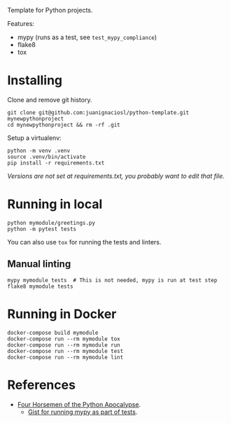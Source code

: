 Template for Python projects.

Features:

- mypy (runs as a test, see `test_mypy_compliance`)
- flake8
- tox

# Installing

Clone and remove git history.

    git clone git@github.com:juanignaciosl/python-template.git mynewpythonproject
    cd mynewpythonproject && rm -rf .git

Setup a virtualenv:

    python -m venv .venv
    source .venv/bin/activate
    pip install -r requirements.txt

_Versions are not set at requirements.txt, you probably want to edit that file._

# Running in local

    python mymodule/greetings.py
    python -m pytest tests

You can also use `tox` for running the tests and linters.

## Manual linting

    mypy mymodule tests  # This is not needed, mypy is run at test step
    flake8 mymodule tests

# Running in Docker

    docker-compose build mymodule
    docker-compose run --rm mymodule tox
    docker-compose run --rm mymodule run
    docker-compose run --rm mymodule test
    docker-compose run --rm mymodule lint

# References

- [Four Horsemen of the Python Apocalypse](https://blog.kartones.net/post/four-horsemen-python-apocalypse/).
    - [Gist for running mypy as part of tests](https://github.com/Kartones/finished-games/blob/a7ff4fd0de0bab8cea434956396da68064262a1d/finishedgames/test/test_linters.py).
